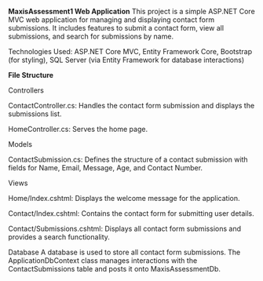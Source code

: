 **MaxisAssessment1 Web Application**
This project is a simple ASP.NET Core MVC web application for managing and displaying contact form submissions. It includes features to submit a contact form, view all submissions, and search for submissions by name.

Technologies Used: ASP.NET Core MVC, Entity Framework Core, Bootstrap (for styling), SQL Server (via Entity Framework for database interactions)

**File Structure**

Controllers

ContactController.cs:
Handles the contact form submission and displays the submissions list.

HomeController.cs:
Serves the home page.


Models

ContactSubmission.cs:
Defines the structure of a contact submission with fields for Name, Email, Message, Age, and Contact Number.


Views

Home/Index.cshtml:
Displays the welcome message for the application.

Contact/Index.cshtml:
Contains the contact form for submitting user details.

Contact/Submissions.cshtml:
Displays all contact form submissions and provides a search functionality.

Database
A database is used to store all contact form submissions. The ApplicationDbContext class manages interactions with the ContactSubmissions table and posts it onto MaxisAssessmentDb.
